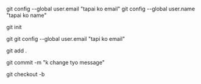 git config --global user.email "tapai ko email"
git config --global user.name "tapai ko name"

<!-- to setup git in the prject -->

git init

<!-- to check status -->

git git config --global user.email "tapi ko email"

<!-- to add file in git  -->

git add .

<!-- to commit -->

git commit -m "k change tyo message"

<!-- to create new branch -->

git checkout -b <BRANCH KO NAME>
